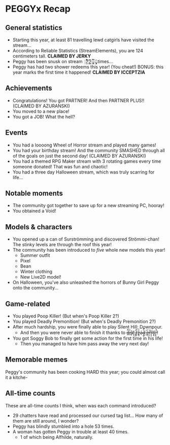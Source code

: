 # PEGGYx Recap

## General statistics

* Starting this year, at least 81 travelling lewd catgirls have visited the stream...
* According to Reliable Statistics (StreamElements), you are 124 centimeters tall. **CLAIMED BY JERKY**
* Peggy has been snusk on stream ░̷̫́͆̔̌̾͝░̷̪̣͕̊̆̔░̴̻͚̟́̅́͐░̶̩̘͚̮̞̘̄ times...
* Peggy has had two shower redeems this year! (You cheat!) BONUS: this year marks the first time it happened! **CLAIMED BY ICCEPTZIA**

## Achievements

* Congratulations! You got PARTNER! And then PARTNER PLUS!! (CLAIMED BY AZURANSKI)
* You moved to a new place!
* You got a JOB! What the hell?

## Events

* You had a loooong Wheel of Horror stream and played many games!
* You had your birthday stream! And the community SMASHED through all of the goals on just the second day! (CLAIMED BY AZURANSKI)
* You had a themed RPG Maker stream with 3 rotating games every time someone donated! That was fun and chaotic!
* You had a three day Halloween stream, which was truly scarring for life...

## Notable moments

* The community got together to save up for a new streaming PC, hooray!
* You obtained a Void!

## Models & characters

* You opened up a can of Surströmming and discovered Strömmi-chan! The stinky levels are through the roof this year!
* The community has been introduced to *five* whole new models this year!
  * Summer outfit
  * Pixel
  * Bean
  * Winter clothing
  * New Live2D model!
* On Halloween, you've also unleashed the horrors of Bunny Girl Peggy onto the community...

## Game-related

* You played Poop Killer! (But when's Poop Killer 2?)
* You played Deadly Premonition! (But when's Deadly Premonition 2?)
* After much hardship, you were finally able to play Silent Hill: Downpour.
  * And then you were never able to finish it thanks to d̶̲͌͘i̶̲̔s̸͔̒ć̵̨̞ ̵̳̪͛̓r̷̨̈́̌ḙ̶̼̾̾ạ̴͑ḑ̴͇̆͌ ̶̪̈́e̷̪̩͗́r̵̩̫̎̾r̷̢͉͆ő̵͓̭͘r̵̬̥̓͒!
* You got Soggy Bob to finally get some action for the first time in his life!
  * Then you managed to have him pass away the very next day!

## Memorable memes

Peggy's community has been cooking HARD this year; you could almost call it a kitche-


## All-time counts

These are all-time counts I think, when was each command introduced?

* 29 chatters have read and processed our cursed tag list... How many of them are still around, I wonder?
* Peggy has blindly stumbled into a hole 53 times.
* A woman has gotten Peggy in trouble at least 40 times.
  * 1 of which being Alfhilde, naturally.
